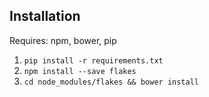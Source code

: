 ## Installation

Requires: npm, bower, pip

1. `pip install -r requirements.txt`
2. `npm install --save flakes`
3. `cd node_modules/flakes && bower install`